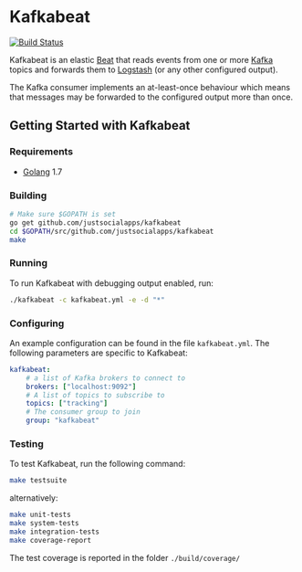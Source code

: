 # Kafkabeat

[![Build Status](https://travis-ci.org/justsocialapps/kafkabeat.svg?branch=master)](https://travis-ci.org/justsocialapps/kafkabeat)

Kafkabeat is an elastic [Beat](https://www.elastic.co/products/beats) that reads
events from one or more [Kafka](https://kafka.apache.org) topics and forwards them to
[Logstash](https://www.elastic.co/products/logstash) (or any other configured output).

The Kafka consumer implements an at-least-once behaviour which means that
messages may be forwarded to the configured output more than once.

## Getting Started with Kafkabeat

### Requirements

* [Golang](https://golang.org/dl/) 1.7

### Building

```sh
# Make sure $GOPATH is set
go get github.com/justsocialapps/kafkabeat
cd $GOPATH/src/github.com/justsocialapps/kafkabeat
make
```

### Running

To run Kafkabeat with debugging output enabled, run:

```sh
./kafkabeat -c kafkabeat.yml -e -d "*"
```

### Configuring

An example configuration can be found in the file `kafkabeat.yml`. The following
parameters are specific to Kafkabeat:

```yaml
kafkabeat:
    # a list of Kafka brokers to connect to
    brokers: ["localhost:9092"]
    # A list of topics to subscribe to
    topics: ["tracking"]
    # The consumer group to join
    group: "kafkabeat"
```

### Testing

To test Kafkabeat, run the following command:

```sh
make testsuite
```

alternatively:

```sh
make unit-tests
make system-tests
make integration-tests
make coverage-report
```

The test coverage is reported in the folder `./build/coverage/`
